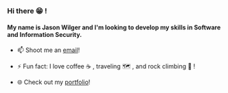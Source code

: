 ### Hi there 😁 !
#### My name is Jason Wilger and I'm looking to develop my skills in Software and Information Security.

- 📫 Shoot me an [email](mailto:jkw500@gmaill.com)!

- ⚡ Fun fact: I love coffee ☕ , traveling 🗺️ , and rock climbing 🧗 !

- 🌐 Check out my [portfolio](https://jasonwilger.herokuapp.com/)!

